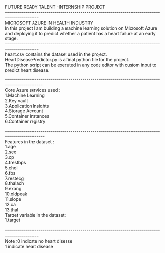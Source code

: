 FUTURE READY TALENT -INTERNSHIP PROJECT<br/>
-----------------------------------------------------------------------------------------------<br/>
MICROSOFT AZURE IN HEALTH INDUSTRY<br/>
In this project I am building a machine learning solution on Microsoft Azure and deploying it to predict whether a patient has a heart failure at an early stage.<br/>
-----------------------------------------------------------------------------------------------<br/>
heart.csv contains the dataset used in the project.<br/>
HeartDiseasePredictor.py is a final python file for the project.<br/>
The python script can be executed in any code editor with custom input to predict heart disease.<br/>

-------------------------------------------------------------------------------------------------<br/>
Core Azure services used :<br/>
1.Machine Learning<br/>
2.Key vault<br/>
3.Application Insights<br/>
4.Storage Account<br/>
5.Container instances<br/>
6.Container registry<br/>

--------------------------------------------------------------------------------------------------<br/>
Features in the dataset :<br/>
1.age<br/>
2.sex<br/>
3.cp<br/>
4.trestbps<br/>
5.chol<br/>
6.fbs<br/>
7.restecg<br/>
8.thalach<br/>
9.exang<br/>
10.oldpeak<br/>
11.slope<br/>
12.ca<br/>
13.thal<br/>
Target variable in the dataset:<br/>
1.target<br/>
<br/>
-----------------------------------------------------------------------------------------------<br/>
Note :0 indicate no heart disease<br/>
      1 indicate heart disease<br/>
